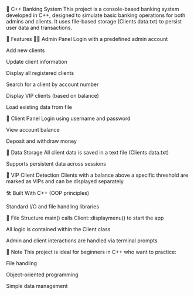 🏦 C++ Banking System
This project is a console-based banking system developed in C++, designed to simulate basic banking operations for both admins and clients. It uses file-based storage (Clients data.txt) to persist user data and transactions.

🔧 Features
👨‍💼 Admin Panel
Login with a predefined admin account

Add new clients

Update client information

Display all registered clients

Search for a client by account number

Display VIP clients (based on balance)

Load existing data from file

👤 Client Panel
Login using username and password

View account balance

Deposit and withdraw money

💾 Data Storage
All client data is saved in a text file (Clients data.txt)

Supports persistent data across sessions

🌟 VIP Client Detection
Clients with a balance above a specific threshold are marked as VIPs and can be displayed separately

🛠 Built With
C++ (OOP principles)

Standard I/O and file handling libraries

📂 File Structure
main() calls Client::displaymenu() to start the app

All logic is contained within the Client class

Admin and client interactions are handled via terminal prompts

📌 Note
This project is ideal for beginners in C++ who want to practice:

File handling

Object-oriented programming

Simple data management
